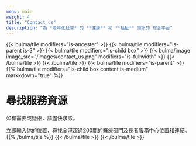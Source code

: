 ```yaml
---
menu: main
weight: 4
title: "Contact us"
description: "為 *老年化社會* 的 **健康** 和 **福祉** 而設的 綜合平台"
---
```

{{< bulma/tile modifiers="is-ancester" >}}
  {{< bulma/tile modifiers="is-parent is-3" >}}
    {{< bulma/tile modifiers="is-child box" >}}
      {{< bulma/image image_src="/images/contact_us.png" modifiers="is-fullwidth" >}}
    {{< /bulma/tile >}}
  {{< /bulma/tile >}}
  {{< bulma/tile modifiers="is-parent" >}}
    {{% bulma/tile modifiers="is-child box content is-medium" markkdown="true" %}}
# 尋找服務資源

如有需要或疑慮，請盡快求診。

立即輸入你的位置，尋找全港超過200間的醫療部門及長者服務中心位置和連結。
    {{% /bulma/tile %}}
  {{< /bulma/tile >}}
{{< /bulma/tile >}}

